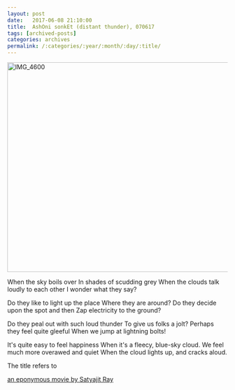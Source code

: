 ```yaml
---
layout: post
date:	2017-06-08 21:10:00
title:  AshOni sonkEt (distant thunder), 070617
tags: [archived-posts]
categories: archives
permalink: /:categories/:year/:month/:day/:title/
---
```

<a data-flickr-embed="true" href="https://www.flickr.com/photos/86494503@N00/34771537850/in/dateposted-friend/" title="IMG_4600"><img src="https://c1.staticflickr.com/5/4288/34771537850_0d417dac9b_z.jpg" width="640" height="480" alt="IMG_4600"></a>


When the sky boils over
In shades of scudding grey
When the clouds talk loudly to each other
I wonder what they say?

Do they like to  light up the place
Where they are around?
Do they decide upon the spot and then
Zap electricity to the ground?

Do they peal out with such loud thunder
To give us folks a jolt?
Perhaps they feel quite gleeful
When we jump at lightning bolts!

It's quite easy to feel happiness
When it's a fleecy, blue-sky cloud.
We feel much more overawed and quiet
When the cloud lights up, and cracks aloud.

The title refers to 

<a href="https://en.wikipedia.org/wiki/Distant_Thunder_(1973_film)"> an eponymous movie by Satyajit Ray </a>
